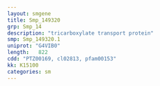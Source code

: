 ```yaml
---
layout: smgene
title: Smp_149320
grp: Smp_14
description: "tricarboxylate transport protein"
smp: Smp_149320.1
uniprot: "G4VIB0"
length:   822
cdd: "PTZ00169, cl02813, pfam00153"
kk: K15100
categories: sm
---
```

